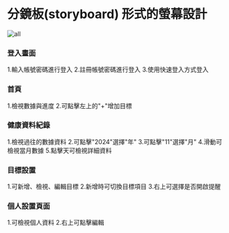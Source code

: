 # 分鏡板(storyboard) 形式的螢幕設計
![all](https://github.com/user-attachments/assets/728907bd-8234-48c5-9a41-84a08de8e4cd)

### 登入畫面
1.輸入帳號密碼進行登入
2.註冊帳號密碼進行登入
3.使用快速登入方式登入
### 首頁
1.檢視數據與進度
2.可點擊左上的"+"增加目標
### 健康資料紀錄
1.檢視過往的數據資料
2.可點擊"2024"選擇"年"
3.可點擊"11"選擇"月"
4.滑動可檢視當月數據
5.點擊天可檢視詳細資料
### 目標設置
1.可新增、檢視、編輯目標
2.新增時可切換目標項目
3.右上可選擇是否開啟提醒
### 個人設置頁面
1.可檢視個人資料
2.右上可點擊編輯
